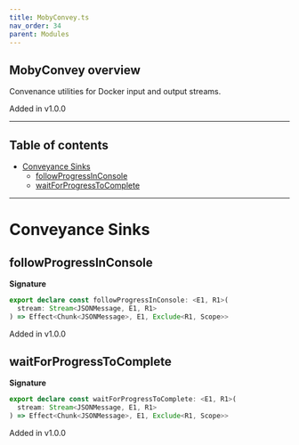 ```yaml
---
title: MobyConvey.ts
nav_order: 34
parent: Modules
---
```


## MobyConvey overview

Convenance utilities for Docker input and output streams.

Added in v1.0.0

---

<h2 class="text-delta">Table of contents</h2>

- [Conveyance Sinks](#conveyance-sinks)
  - [followProgressInConsole](#followprogressinconsole)
  - [waitForProgressToComplete](#waitforprogresstocomplete)

---

# Conveyance Sinks

## followProgressInConsole

**Signature**

```ts
export declare const followProgressInConsole: <E1, R1>(
  stream: Stream<JSONMessage, E1, R1>
) => Effect<Chunk<JSONMessage>, E1, Exclude<R1, Scope>>
```

Added in v1.0.0

## waitForProgressToComplete

**Signature**

```ts
export declare const waitForProgressToComplete: <E1, R1>(
  stream: Stream<JSONMessage, E1, R1>
) => Effect<Chunk<JSONMessage>, E1, Exclude<R1, Scope>>
```

Added in v1.0.0
